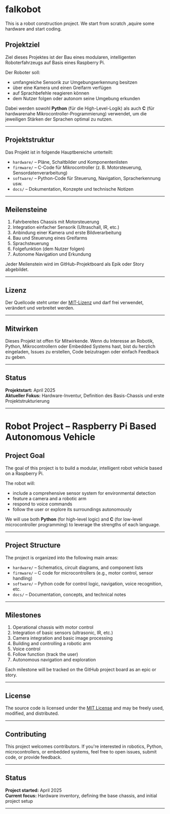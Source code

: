 # falkobot
This is a robot construction project. We start from scratch ,aquire some hardware and start coding.

## Projektziel

Ziel dieses Projektes ist der Bau eines modularen, intelligenten Roboterfahrzeugs auf Basis eines Raspberry Pi.

Der Roboter soll:
- umfangreiche Sensorik zur Umgebungserkennung besitzen
- über eine Kamera und einen Greifarm verfügen
- auf Sprachbefehle reagieren können
- dem Nutzer folgen oder autonom seine Umgebung erkunden

Dabei werden sowohl **Python** (für die High-Level-Logik) als auch **C** (für hardwarenahe Mikrocontroller-Programmierung) verwendet, um die jeweiligen Stärken der Sprachen optimal zu nutzen.

---

## Projektstruktur

Das Projekt ist in folgende Hauptbereiche unterteilt:

- `hardware/` – Pläne, Schaltbilder und Komponentenlisten
- `firmware/` – C-Code für Mikrocontroller (z. B. Motorsteuerung, Sensordatenverarbeitung)
- `software/` – Python-Code für Steuerung, Navigation, Spracherkennung usw.
- `docs/` – Dokumentation, Konzepte und technische Notizen

---

## Meilensteine

1. Fahrbereites Chassis mit Motorsteuerung
2. Integration einfacher Sensorik (Ultraschall, IR, etc.)
3. Anbindung einer Kamera und erste Bildverarbeitung
4. Bau und Steuerung eines Greifarms
5. Sprachsteuerung
6. Folgefunktion (dem Nutzer folgen)
7. Autonome Navigation und Erkundung

Jeder Meilenstein wird im GitHub-Projektboard als Epik oder Story abgebildet.

---

## Lizenz

Der Quellcode steht unter der [MIT-Lizenz](LICENSE) und darf frei verwendet, verändert und verbreitet werden.

---

## Mitwirken

Dieses Projekt ist offen für Mitwirkende. Wenn du Interesse an Robotik, Python, Mikrocontrollern oder Embedded Systems hast, bist du herzlich eingeladen, Issues zu erstellen, Code beizutragen oder einfach Feedback zu geben.

---

## Status

**Projektstart:** April 2025  
**Aktueller Fokus:** Hardware-Inventur, Definition des Basis-Chassis und erste Projektstrukturierung

---

# Robot Project – Raspberry Pi Based Autonomous Vehicle

## Project Goal

The goal of this project is to build a modular, intelligent robot vehicle based on a Raspberry Pi.

The robot will:
- include a comprehensive sensor system for environmental detection
- feature a camera and a robotic arm
- respond to voice commands
- follow the user or explore its surroundings autonomously

We will use both **Python** (for high-level logic) and **C** (for low-level microcontroller programming) to leverage the strengths of each language.

---

## Project Structure

The project is organized into the following main areas:

- `hardware/` – Schematics, circuit diagrams, and component lists
- `firmware/` – C code for microcontrollers (e.g., motor control, sensor handling)
- `software/` – Python code for control logic, navigation, voice recognition, etc.
- `docs/` – Documentation, concepts, and technical notes

---

## Milestones

1. Operational chassis with motor control
2. Integration of basic sensors (ultrasonic, IR, etc.)
3. Camera integration and basic image processing
4. Building and controlling a robotic arm
5. Voice control
6. Follow function (track the user)
7. Autonomous navigation and exploration

Each milestone will be tracked on the GitHub project board as an epic or story.

---

## License

The source code is licensed under the [MIT License](LICENSE) and may be freely used, modified, and distributed.

---

## Contributing

This project welcomes contributors. If you're interested in robotics, Python, microcontrollers, or embedded systems, feel free to open issues, submit code, or provide feedback.

---

## Status

**Project started:** April 2025  
**Current focus:** Hardware inventory, defining the base chassis, and initial project setup

---

